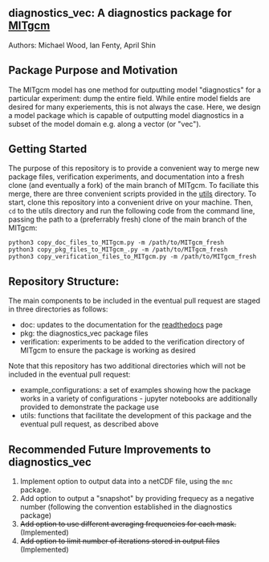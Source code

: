 ## diagnostics_vec: A diagnostics package for [MITgcm](https://github.com/MITgcm/MITgcm)

Authors: Michael Wood, Ian Fenty, April Shin

## Package Purpose and Motivation
The MITgcm model has one method for outputting model "diagnostics" for a particular experiment: dump the entire field. While entire model fields are desired for many experiements, this is not always the case. Here, we design a model package which is capable of outputting model diagnostics in a subset of the model domain e.g. along a vector (or "vec"). 

## Getting Started
The purpose of this repository is to provide a convenient way to merge new package files, verification experiments, and documentation into a fresh clone (and eventually a fork) of the main branch of MITgcm. To faciliate this merge, there are three convenient scripts provided in the [utils](https://github.com/mhwood/diagnostics_vec/tree/main/utils) directory. To start, clone this repository into a convenient drive on your machine. Then, `cd` to the utils directory and run the following code from the command line, passing the path to a (preferrably fresh) clone of the main branch of the MITgcm:
```
python3 copy_doc_files_to_MITgcm.py -m /path/to/MITgcm_fresh
python3 copy_pkg_files_to_MITgcm_.py -m /path/to/MITgcm_fresh
python3 copy_verification_files_to_MITgcm.py -m /path/to/MITgcm_fresh
```

## Repository Structure:
The main components to be included in the eventual pull request are staged in three directories as follows:
- doc: updates to the documentation for the [readthedocs](https://mitgcm.readthedocs.io/en/latest/) page
- pkg: the diagnostics_vec package files
- verification: experiments to be added to the verification directory of MITgcm to ensure the package is working as desired

Note that this repository has two additional directories which will not be included in the eventual pull request:
- example_configurations: a set of examples showing how the package works in a variety of configurations - jupyter notebooks are additionally provided to demonstrate the package use
- utils: functions that facilitate the development of this package and the eventual pull request, as described above

## Recommended Future Improvements to diagnostics_vec
1. Implement option to output data into a netCDF file, using the ``mnc`` package.
2. Add option to output a "snapshot" by providing frequecy as a negative number (following the convention established in the diagnostics package)
3. ~~Add option to use different averaging frequencies for each mask.~~ (Implemented)
4. ~~Add option to limit number of iterations stored in output files~~ (Implemented)

